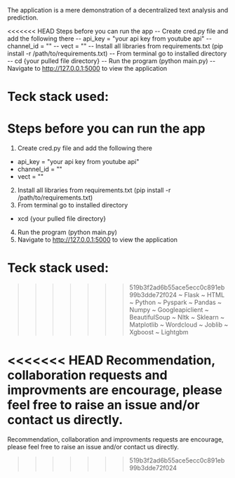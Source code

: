 The application is a mere demonstration of a decentralized text analysis and prediction.

<<<<<<< HEAD
Steps before you can run the app
-- Create cred.py file and add the following there
    --  api_key = "your api key from youtube api"
    --  channel_id = ""
    --  vect = ""
-- Install all libraries from requirements.txt (pip install -r /path/to/requirements.txt)
-- From terminal go to installed directory
    --  cd {your pulled file directory}
-- Run the program (python main.py)
-- Navigate to http://127.0.0.1:5000 to view the application

Teck stack used:
=======
# Steps before you can run the app
1) Create cred.py file and add the following there
- api_key = "your api key from youtube api"
- channel_id = ""
- vect = ""
2) Install all libraries from requirements.txt (pip install -r /path/to/requirements.txt)
3) From terminal go to installed directory
- xcd {your pulled file directory}
4) Run the program (python main.py)
5) Navigate to http://127.0.0.1:5000 to view the application

# Teck stack used:
>>>>>>> 519b3f2ad6b55ace5ecc0c891eb99b3dde72f024
~ Flask
~ HTML
~ Python
~ Pyspark
~ Pandas
~ Numpy
~ Googleapiclient
~ BeautifulSoup
~ Nltk
~ Sklearn
~ Matplotlib
~ Wordcloud
~ Joblib
~ Xgboost
~ Lightgbm

<<<<<<< HEAD
Recommendation, collaboration requests and improvments are encourage, please feel free to raise an issue and/or contact us directly.
=======
Recommendation, collaboration and improvments requests are encourage, please feel free to raise an issue and/or contact us directly.
>>>>>>> 519b3f2ad6b55ace5ecc0c891eb99b3dde72f024
